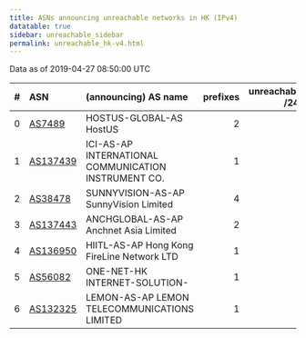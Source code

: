 ```yaml
---
title: ASNs announcing unreachable networks in HK (IPv4)
datatable: true
sidebar: unreachable_sidebar
permalink: unreachable_hk-v4.html
---
```


Data as of 2019-04-27 08:50:00 UTC


<div class="datatable-begin"></div>

|   # | ASN                                      | (announcing) AS name                                 |   prefixes |   unreachable /24s |
|----:|:-----------------------------------------|:-----------------------------------------------------|-----------:|-------------------:|
|   0 | [AS7489](unreachable_AS7489-v4.html)     | HOSTUS-GLOBAL-AS HostUS                              |          2 |                  5 |
|   1 | [AS137439](unreachable_AS137439-v4.html) | ICI-AS-AP INTERNATIONAL COMMUNICATION INSTRUMENT CO. |          1 |                  4 |
|   2 | [AS38478](unreachable_AS38478-v4.html)   | SUNNYVISION-AS-AP SunnyVision Limited                |          4 |                  4 |
|   3 | [AS137443](unreachable_AS137443-v4.html) | ANCHGLOBAL-AS-AP Anchnet Asia Limited                |          2 |                  2 |
|   4 | [AS136950](unreachable_AS136950-v4.html) | HIITL-AS-AP Hong Kong FireLine Network LTD           |          1 |                  1 |
|   5 | [AS56082](unreachable_AS56082-v4.html)   | ONE-NET-HK INTERNET-SOLUTION-                        |          1 |                  1 |
|   6 | [AS132325](unreachable_AS132325-v4.html) | LEMON-AS-AP LEMON TELECOMMUNICATIONS LIMITED         |          1 |                  1 |

<div class="datatable-end"></div>